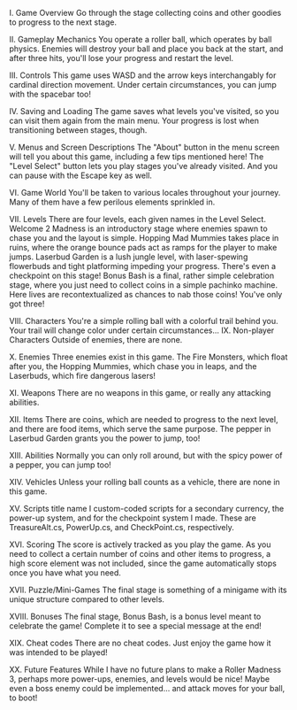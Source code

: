 I. Game Overview
Go through the stage collecting coins and other goodies to progress to the next stage.

II. Gameplay Mechanics
You operate a roller ball, which operates by ball physics. Enemies will destroy your ball and place you back at the start, and after three hits, you'll lose your progress and restart the level.

III. Controls
This game uses WASD and the arrow keys interchangably for cardinal direction movement. Under certain circumstances, you can jump with the spacebar too!

IV. Saving and Loading
The game saves what levels you've visited, so you can visit them again from the main menu. Your progress is lost when transitioning between stages, though.

V. Menus and Screen Descriptions
The "About" button in the menu screen will tell you about this game, including a few tips mentioned here! The "Level Select" button lets you play stages you've already visited. 
And you can pause with the Escape key as well.

VI. Game World
You'll be taken to various locales throughout your journey. Many of them have a few perilous elements sprinkled in.

VII. Levels
There are four levels, each given names in the Level Select.
Welcome 2 Madness is an introductory stage where enemies spawn to chase you and the layout is simple.
Hopping Mad Mummies takes place in ruins, where the orange bounce pads act as ramps for the player to make jumps.
Laserbud Garden is a lush jungle level, with laser-spewing flowerbuds and tight platforming impeding your progress. There's even a checkpoint on this stage!
Bonus Bash is a final, rather simple celebration stage, where you just need to collect coins in a simple pachinko machine. Here lives are recontextualized as chances to nab those coins! You've only got three!

VIII. Characters
You're a simple rolling ball with a colorful trail behind you. Your trail will change color under certain circumstances...
IX. Non-player Characters
Outside of enemies, there are none.

X. Enemies
Three enemies exist in this game. The Fire Monsters, which float after you, the Hopping Mummies, which chase you in leaps, and the Laserbuds, which fire dangerous lasers!

XI. Weapons
There are no weapons in this game, or really any attacking abilities.

XII. Items
There are coins, which are needed to progress to the next level, and there are food items, which serve the same purpose. The pepper in Laserbud Garden grants you the power to jump, too!

XIII. Abilities
Normally you can only roll around, but with the spicy power of a pepper, you can jump too!

XIV. Vehicles
Unless your rolling ball counts as a vehicle, there are none in this game.

XV. Scripts title name
I custom-coded scripts for a secondary currency, the power-up system, and for the checkpoint system I made. 
These are TreasureAlt.cs, PowerUp.cs, and CheckPoint.cs, respectively.

XVI. Scoring
The score is actively tracked as you play the game. As you need to collect a certain number of coins and other items to progress,
a high score element was not included, since the game automatically stops once you have what you need.

XVII. Puzzle/Mini-Games
The final stage is something of a minigame with its unique structure compared to other levels.

XVIII. Bonuses
The final stage, Bonus Bash, is a bonus level meant to celebrate the game! Complete it to see a special message at the end!

XIX. Cheat codes
There are no cheat codes. Just enjoy the game how it was intended to be played!

XX. Future Features
While I have no future plans to make a Roller Madness 3, perhaps more power-ups, enemies, and levels would be nice!
Maybe even a boss enemy could be implemented... and attack moves for your ball, to boot!
